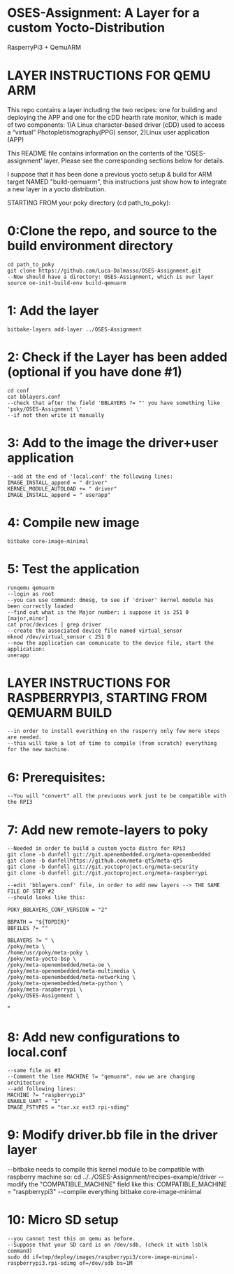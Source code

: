 # OSES-Assignment: A Layer for a custom Yocto-Distribution
RasperryPi3 + QemuARM

# LAYER INSTRUCTIONS FOR QEMU ARM

This repo contains a layer including the two recipes: one for building and deploying the APP and one for the cDD
 hearth rate monitor, which is made of two components:
 1)A Linux character-based driver (cDD) used to access a “virtual” Photopletismography(PPG) sensor, 
 2)Linux user application (APP)

This README file contains information on the contents of the 'OSES-assignment' layer.
Please see the corresponding sections below for details.

I suppose that it has been done a previous yocto setup & build for ARM target NAMED "build-qemuarm",
this instructions just show how to integrate a new layer in a yocto distribution.

STARTING FROM your poky directory (cd path_to_poky):

# 0:Clone the repo, and source to the build environment directory
    cd path_to_poky
    git clone https://github.com/Luca-Dalmasso/OSES-Assignment.git
    --Now should have a directory: OSES-Assignment, which is our layer
    source oe-init-build-env build-qemuarm
    
# 1: Add the layer
    bitbake-layers add-layer ../OSES-Assignment
    
# 2: Check if the Layer has been added (optional if you have done #1)
    cd conf
    cat bblayers.conf
    --check that after the field 'BBLAYERS ?= "' you have something like 'poky/OSES-Assignment \'
    --if not then write it manually
    
# 3: Add to the image the driver+user application
    --add at the end of 'local.conf' the following lines:
    IMAGE_INSTALL_append = " driver"
    KERNEL_MODULE_AUTOLOAD += " driver"
    IMAGE_INSTALL_append = " userapp"

# 4: Compile new image
    bitbake core-image-minimal
    
# 5: Test the application
    runqemu qemuarm
    --login as root
    --you can use command: dmesg, to see if 'driver' kernel module has been correctly loaded
    --find out what is the Major number: i suppose it is 251 0 [major,minor]
    cat proc/devices | grep driver
    --create the associated device file named virtual_sensor
    mknod /dev/virtual_sensor c 251 0
    --now the application can comunicate to the device file, start the application:
    userapp

# LAYER INSTRUCTIONS FOR RASPBERRYPI3, STARTING FROM QEMUARM BUILD
	--in order to install everithing on the rasperry only few more steps are needed. 
	--this will take a lot of time to compile (from scratch) everything for the new machine.
   
# 6: Prerequisites:
	--You will "convert" all the previuous work just to be compatible with the RPI3
	
# 7: Add new remote-layers to poky
	--Needed in order to build a custom yocto distro for RPi3
	git clone -b dunfell git://git.openembedded.org/meta-openembedded
	git clone -b dunfellhttps://github.com/meta-qt5/meta-qt5
	git clone -b dunfell git://git.yoctoproject.org/meta-security
	git clone -b dunfell git://git.yoctoproject.org/meta-raspberrypi
	
	--edit 'bblayers.conf' file, in order to add new layers --> THE SAME FILE OF STEP #2
	--should looks like this:
	
	POKY_BBLAYERS_CONF_VERSION = "2"

	BBPATH = "${TOPDIR}"
	BBFILES ?= ""

	BBLAYERS ?= " \
  	/poky/meta \
  	/home/usr/poky/meta-poky \
  	/poky/meta-yocto-bsp \
  	/poky/meta-openembedded/meta-oe \
  	/poky/meta-openembedded/meta-multimedia \
  	/poky/meta-openembedded/meta-networking \
  	/poky/meta-openembedded/meta-python \
  	/poky/meta-raspberrypi \
  	/poky/OSES-Assignment \
  "
# 8: Add new configurations to local.conf
	--same file as #3
	--Comment the line MACHINE ?= "qemuarm", now we are changing architecture
	--add following lines:
	MACHINE ?= "raspberrypi3"
	ENABLE_UART = "1"
	IMAGE_FSTYPES = "tar.xz ext3 rpi-sdimg"
	
# 9: Modify driver.bb file in the driver layer
   --bitbake needs to compile this kernel module to be compatible with raspberry machine so:
   cd ../../OSES-Assignment/recipes-example/driver
	--modify the "COMPATIBLE_MACHINE" field like this:
	COMPATIBLE_MACHINE = "raspberrypi3"
	--compile everything
	bitbake core-image-minimal
	
# 10: Micro SD setup
	--you cannot test this on qemu as before.
	--Suppose that your SD card is on /dev/sdb, (check it with lsblk command)
	sudo dd if=tmp/deploy/images/raspberrypi3/core-image-minimal-raspberrypi3.rpi-sdimg of=/dev/sdb bs=1M
	

